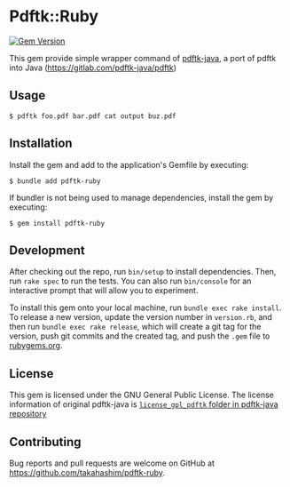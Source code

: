 # Pdftk::Ruby

[![Gem Version](https://badge.fury.io/rb/pdftk-ruby.svg)](https://badge.fury.io/rb/pdftk-ruby)

This gem provide simple wrapper command of [pdftk-java](https://gitlab.com/pdftk-java/pdftk), a port of pdftk into Java (https://gitlab.com/pdftk-java/pdftk)

## Usage

    $ pdftk foo.pdf bar.pdf cat output buz.pdf

## Installation

Install the gem and add to the application's Gemfile by executing:

    $ bundle add pdftk-ruby

If bundler is not being used to manage dependencies, install the gem by executing:

    $ gem install pdftk-ruby

## Development

After checking out the repo, run `bin/setup` to install dependencies. Then, run `rake spec` to run the tests. You can also run `bin/console` for an interactive prompt that will allow you to experiment.

To install this gem onto your local machine, run `bundle exec rake install`. To release a new version, update the version number in `version.rb`, and then run `bundle exec rake release`, which will create a git tag for the version, push git commits and the created tag, and push the `.gem` file to [rubygems.org](https://rubygems.org).

## License

This gem is licensed under the GNU General Public License.
The license information of original pdftk-java is [`license_gpl_pdftk` folder in pdftk-java repository](https://gitlab.com/pdftk-java/pdftk/-/tree/master/license_gpl_pdftk)

## Contributing

Bug reports and pull requests are welcome on GitHub at https://github.com/takahashim/pdftk-ruby.
